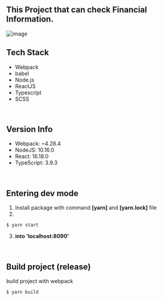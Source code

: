 ## This Project that can check Financial Information.

![image](https://user-images.githubusercontent.com/59187220/136808663-c92e6f34-264b-47c5-b74c-030813fcacc5.png)


## Tech Stack

* Webpack
* babel
* Node.js
* ReactJS
* Typescript
* SCSS
<br />

## Version Info 

* Webpack: ~4.28.4
* NodeJS: 10.16.0
* React: 16.18.0
* TypeScript: 3.9.3
<br />

## Entering dev mode 

1. Install package with command **[yarn]** and **[yarn.lock]** file
2.
```
$ yarn start
```
3. **into 'localhost:8090'**
<br />

## Build project (release)

build project with webpack

```
$ yarn build
```
